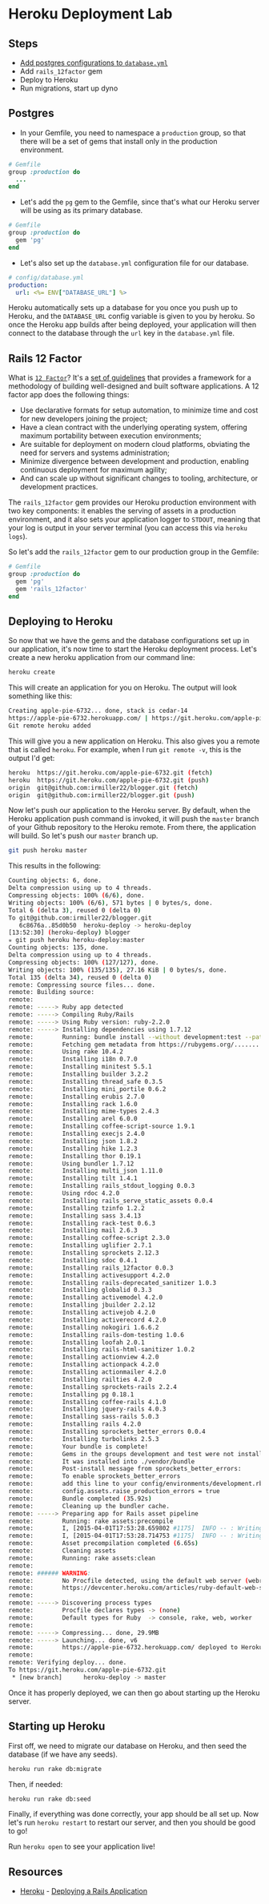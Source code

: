 # Heroku Deployment Lab

## Steps
- [Add postgres configurations to `database.yml`](#postgres)
- Add `rails_12factor` gem
- Deploy to Heroku
- Run migrations, start up dyno

## Postgres
- In your Gemfile, you need to namespace a `production` group, so that there will be a set of gems that install only in the production environment.

```ruby
# Gemfile
group :production do
  ...
end
```

- Let's add the `pg` gem to the Gemfile, since that's what our Heroku server will be using as its primary database.

```ruby
# Gemfile
group :production do
  gem 'pg'
end
```

- Let's also set up the `database.yml` configuration file for our database.

```yaml
# config/database.yml
production:
  url: <%= ENV["DATABASE_URL"] %>
```

Heroku automatically sets up a database for you once you push up to Heroku, and the `DATABASE_URL` config variable is given to you by heroku. So once the Heroku app builds after being deployed, your application will then connect to the database through the `url` key in the `database.yml` file.

## Rails 12 Factor

What is [`12 Factor`](https://github.com/heroku/rails_12factor)? It's a [set of guidelines](http://12factor.net/) that provides a framework for a methodology of building well-designed and built software applications. A 12 factor app does the following things:

- Use declarative formats for setup automation, to minimize time and cost for new developers joining the project;
- Have a clean contract with the underlying operating system, offering maximum portability between execution environments;
- Are suitable for deployment on modern cloud platforms, obviating the need for servers and systems administration;
- Minimize divergence between development and production, enabling continuous deployment for maximum agility;
- And can scale up without significant changes to tooling, architecture, or development practices.

The `rails_12factor` gem provides our Heroku production environment with two key components: it enables the serving of assets in a production environment, and it also sets your application logger to `STDOUT`, meaning that your log is output in your server terminal (you can access this via `heroku logs`).

So let's add the `rails_12factor` gem to our production group in the Gemfile:

```ruby
# Gemfile
group :production do
  gem 'pg'
  gem 'rails_12factor'
end
```

## Deploying to Heroku

So now that we have the gems and the database configurations set up in our application, it's now time to start the Heroku deployment process. Let's create a new heroku application from our command line:

```bash
heroku create
```

This will create an application for you on Heroku. The output will look something like this:

```bash
Creating apple-pie-6732... done, stack is cedar-14
https://apple-pie-6732.herokuapp.com/ | https://git.heroku.com/apple-pie-6732.git
Git remote heroku added
```

This will give you a new application on Heroku. This also gives you a remote that is called `heroku`. For example, when I run `git remote -v`, this is the output I'd get:

```bash
heroku  https://git.heroku.com/apple-pie-6732.git (fetch)
heroku  https://git.heroku.com/apple-pie-6732.git (push)
origin  git@github.com:irmiller22/blogger.git (fetch)
origin  git@github.com:irmiller22/blogger.git (push)
```

Now let's push our application to the Heroku server. By default, when the Heroku application push command is invoked, it will push the `master` branch of your Github repository to the Heroku remote. From there, the application will build. So let's push our `master` branch up.

```bash
git push heroku master
```

This results in the following:

```bash
Counting objects: 6, done.
Delta compression using up to 4 threads.
Compressing objects: 100% (6/6), done.
Writing objects: 100% (6/6), 571 bytes | 0 bytes/s, done.
Total 6 (delta 3), reused 0 (delta 0)
To git@github.com:irmiller22/blogger.git
   6c8676a..85d0b50  heroku-deploy -> heroku-deploy
[13:52:30] (heroku-deploy) blogger
✯ git push heroku heroku-deploy:master
Counting objects: 135, done.
Delta compression using up to 4 threads.
Compressing objects: 100% (127/127), done.
Writing objects: 100% (135/135), 27.16 KiB | 0 bytes/s, done.
Total 135 (delta 34), reused 0 (delta 0)
remote: Compressing source files... done.
remote: Building source:
remote:
remote: -----> Ruby app detected
remote: -----> Compiling Ruby/Rails
remote: -----> Using Ruby version: ruby-2.2.0
remote: -----> Installing dependencies using 1.7.12
remote:        Running: bundle install --without development:test --path vendor/bundle --binstubs vendor/bundle/bin -j4 --deployment
remote:        Fetching gem metadata from https://rubygems.org/...........
remote:        Using rake 10.4.2
remote:        Installing i18n 0.7.0
remote:        Installing minitest 5.5.1
remote:        Installing builder 3.2.2
remote:        Installing thread_safe 0.3.5
remote:        Installing mini_portile 0.6.2
remote:        Installing erubis 2.7.0
remote:        Installing rack 1.6.0
remote:        Installing mime-types 2.4.3
remote:        Installing arel 6.0.0
remote:        Installing coffee-script-source 1.9.1
remote:        Installing execjs 2.4.0
remote:        Installing json 1.8.2
remote:        Installing hike 1.2.3
remote:        Installing thor 0.19.1
remote:        Using bundler 1.7.12
remote:        Installing multi_json 1.11.0
remote:        Installing tilt 1.4.1
remote:        Installing rails_stdout_logging 0.0.3
remote:        Using rdoc 4.2.0
remote:        Installing rails_serve_static_assets 0.0.4
remote:        Installing tzinfo 1.2.2
remote:        Installing sass 3.4.13
remote:        Installing rack-test 0.6.3
remote:        Installing mail 2.6.3
remote:        Installing coffee-script 2.3.0
remote:        Installing uglifier 2.7.1
remote:        Installing sprockets 2.12.3
remote:        Installing sdoc 0.4.1
remote:        Installing rails_12factor 0.0.3
remote:        Installing activesupport 4.2.0
remote:        Installing rails-deprecated_sanitizer 1.0.3
remote:        Installing globalid 0.3.3
remote:        Installing activemodel 4.2.0
remote:        Installing jbuilder 2.2.12
remote:        Installing activejob 4.2.0
remote:        Installing activerecord 4.2.0
remote:        Installing nokogiri 1.6.6.2
remote:        Installing rails-dom-testing 1.0.6
remote:        Installing loofah 2.0.1
remote:        Installing rails-html-sanitizer 1.0.2
remote:        Installing actionview 4.2.0
remote:        Installing actionpack 4.2.0
remote:        Installing actionmailer 4.2.0
remote:        Installing railties 4.2.0
remote:        Installing sprockets-rails 2.2.4
remote:        Installing pg 0.18.1
remote:        Installing coffee-rails 4.1.0
remote:        Installing jquery-rails 4.0.3
remote:        Installing sass-rails 5.0.3
remote:        Installing rails 4.2.0
remote:        Installing sprockets_better_errors 0.0.4
remote:        Installing turbolinks 2.5.3
remote:        Your bundle is complete!
remote:        Gems in the groups development and test were not installed.
remote:        It was installed into ./vendor/bundle
remote:        Post-install message from sprockets_better_errors:
remote:        To enable sprockets_better_errors
remote:        add this line to your config/environments/development.rb:
remote:        config.assets.raise_production_errors = true
remote:        Bundle completed (35.92s)
remote:        Cleaning up the bundler cache.
remote: -----> Preparing app for Rails asset pipeline
remote:        Running: rake assets:precompile
remote:        I, [2015-04-01T17:53:28.659802 #1175]  INFO -- : Writing /tmp/build_d7e9a4b2c801419fa0d11125217b5f9e/public/assets/application-57b2f8ae2b1d6383501ac3ed4b05d1c7.js
remote:        I, [2015-04-01T17:53:28.714753 #1175]  INFO -- : Writing /tmp/build_d7e9a4b2c801419fa0d11125217b5f9e/public/assets/application-3942007d31710307dd44000cb1f768c9.css
remote:        Asset precompilation completed (6.65s)
remote:        Cleaning assets
remote:        Running: rake assets:clean
remote:
remote: ###### WARNING:
remote:        No Procfile detected, using the default web server (webrick)
remote:        https://devcenter.heroku.com/articles/ruby-default-web-server
remote:
remote: -----> Discovering process types
remote:        Procfile declares types -> (none)
remote:        Default types for Ruby  -> console, rake, web, worker
remote:
remote: -----> Compressing... done, 29.9MB
remote: -----> Launching... done, v6
remote:        https://apple-pie-6732.herokuapp.com/ deployed to Heroku
remote:
remote: Verifying deploy... done.
To https://git.heroku.com/apple-pie-6732.git
 * [new branch]      heroku-deploy -> master
```

Once it has properly deployed, we can then go about starting up the Heroku server.

## Starting up Heroku

First off, we need to migrate our database on Heroku, and then seed the database (if we have any seeds). 

```bash
heroku run rake db:migrate
```

Then, if needed:

```bash
heroku run rake db:seed
```

Finally, if everything was done correctly, your app should be all set up. Now let's run `heroku restart` to restart our server, and then you should be good to go!

Run `heroku open` to see your application live!

## Resources

* [Heroku](http://heroku.com/) - [Deploying a Rails Application](https://devcenter.heroku.com/articles/getting-started-with-rails4#deploy-your-application-to-heroku)
